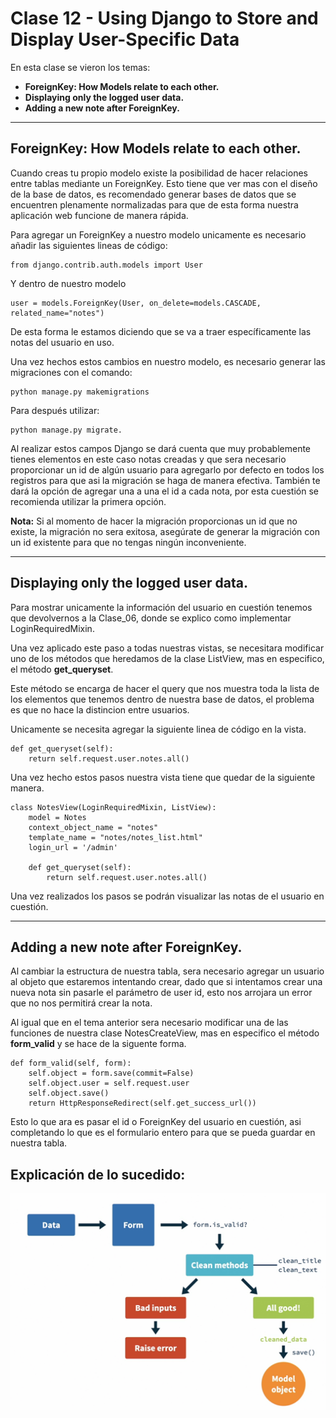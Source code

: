 # Clase 12 - Using Django to Store and Display User-Specific Data

En esta clase se vieron los temas:

* **ForeignKey: How Models relate to each other.**
* **Displaying only the logged user data.**
* **Adding a new note after ForeignKey.**

***
## **ForeignKey: How Models relate to each other.**

Cuando creas tu propio modelo existe la posibilidad de hacer relaciones entre tablas mediante un ForeignKey. Esto tiene que ver mas con el diseño de la base de datos, es recomendado generar bases de datos que se encuentren plenamente normalizadas para que de esta forma nuestra aplicación web funcione de manera rápida.

Para agregar un ForeignKey a nuestro modelo unicamente es necesario añadir las siguientes lineas de código:

    from django.contrib.auth.models import User

Y dentro de nuestro modelo

    user = models.ForeignKey(User, on_delete=models.CASCADE, related_name="notes")

De esta forma le estamos diciendo que se va a traer específicamente las notas del usuario en uso.

Una vez hechos estos cambios en nuestro modelo, es necesario generar las migraciones con el comando:

    python manage.py makemigrations

Para después utilizar:

    python manage.py migrate.

Al realizar estos campos Django se dará cuenta que muy probablemente tienes elementos en este caso notas creadas y que sera necesario proporcionar un id de algún usuario para agregarlo por defecto en todos los registros para que asi la migración se haga de manera efectiva. También te dará la opción de agregar una a una el id a cada nota, por esta cuestión se recomienda utilizar la primera opción.

**Nota:**
Si al momento de hacer la migración proporcionas un id que no existe, la migración no sera exitosa, asegúrate de generar la migración con un id existente para que no tengas ningún inconveniente.

***
## **Displaying only the logged user data.**
Para mostrar unicamente la información del usuario en cuestión tenemos que devolvernos a la Clase_06, donde se explico como implementar LoginRequiredMixin.

Una vez aplicado este paso a todas nuestras vistas, se necesitara modificar uno de los métodos que heredamos de la clase ListView, mas en especifico, el método **get_queryset**.

Este método se encarga de hacer el query que nos muestra toda la lista de los elementos que tenemos dentro de nuestra base de datos, el problema es que no hace la distincion entre usuarios.

Unicamente se necesita agregar la siguiente linea de código en la vista.

    def get_queryset(self):
        return self.request.user.notes.all()

Una vez hecho estos pasos nuestra vista tiene que quedar de la siguiente manera.

    class NotesView(LoginRequiredMixin, ListView):
        model = Notes
        context_object_name = "notes"
        template_name = "notes/notes_list.html"
        login_url = '/admin'

        def get_queryset(self):
            return self.request.user.notes.all()

Una vez realizados los pasos se podrán visualizar las notas de el usuario en cuestión.

***
## **Adding a new note after ForeignKey.**

Al cambiar la estructura de nuestra tabla, sera necesario agregar un usuario al objeto que estaremos intentando crear, dado que si intentamos crear una nueva nota sin pasarle el parámetro de user id, esto nos arrojara un error que no nos permitirá crear la nota.

Al igual que en el tema anterior sera necesario modificar una de las funciones de nuestra clase NotesCreateView, mas en especifico el método **form_valid** y se hace de la siguente forma.

    def form_valid(self, form):
        self.object = form.save(commit=False)
        self.object.user = self.request.user
        self.object.save()
        return HttpResponseRedirect(self.get_success_url())

Esto lo que ara es pasar el id o ForeignKey del usuario en cuestión, asi completando lo que es el formulario entero para que se pueda guardar en nuestra tabla.

## Explicación de lo sucedido:  

![Flujo de orm](/static/images/exp.png)
